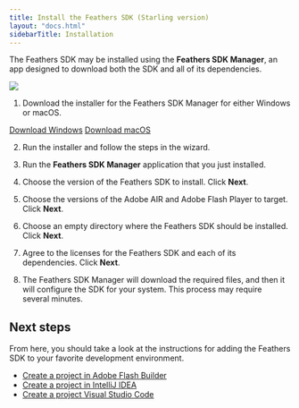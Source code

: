 ```yaml
---
title: Install the Feathers SDK (Starling version)
layout: "docs.html"
sidebarTitle: Installation
---
```


The Feathers SDK may be installed using the **Feathers SDK Manager**, an app designed to download both the SDK and all of its dependencies.

![](/learn/as3-starling/sdk/images/feathers-sdk-manager-screenshot@2x.png)

1. Download the installer for the Feathers SDK Manager for either Windows or macOS.

  <div class="alignCenter">
    <div class="pluginWrapper buttonWrapper">
      <a class="button" href="https://github.com/feathersui/feathersui-starling-sdk-manager/releases/download/v1.2.3/FeathersSDKManagerInstaller-1.2.3.exe" onClick="_gaq.push(['_trackEvent', 'Downloads', 'SDKManagerWin', '1.2.3']);">Download Windows</a>
      <a class="button" href="https://github.com/feathersui/feathersui-starling-sdk-manager/releases/download/v1.2.3/FeathersSDKManagerInstaller-1.2.3.pkg" onClick="_gaq.push(['_trackEvent', 'Downloads', 'SDKManagerMac', '1.2.3']);">Download macOS</a>
    </div>
  </div>

2. Run the installer and follow the steps in the wizard.

3. Run the **Feathers SDK Manager** application that you just installed.

4. Choose the version of the Feathers SDK to install. Click **Next**.

5. Choose the versions of the Adobe AIR and Adobe Flash Player to target. Click **Next**.

6. Choose an empty directory where the Feathers SDK should be installed. Click **Next**.

7. Agree to the licenses for the Feathers SDK and each of its dependencies. Click **Next**.

8. The Feathers SDK Manager will download the required files, and then it will configure the SDK for your system. This process may require several minutes.

## Next steps

From here, you should take a look at the instructions for adding the Feathers SDK to your favorite development environment.

- [Create a project in Adobe Flash Builder](./flash-builder.md)
- [Create a project in IntelliJ IDEA](./intellij-idea.md)
- [Create a project Visual Studio Code](./visual-studio-code.md)
